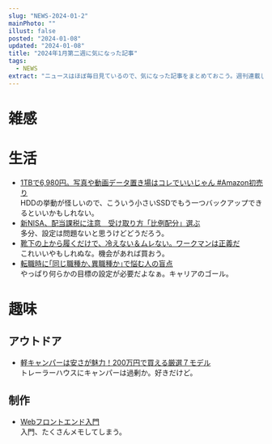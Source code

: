 ```yaml
---
slug: "NEWS-2024-01-2"
mainPhoto: ""
illust: false
posted: "2024-01-08"
updated: "2024-01-08"
title: "2024年1月第二週に気になった記事"
tags:
  - NEWS
extract: "ニュースはほぼ毎日見ているので、気になった記事をまとめておこう。週刊連載したい。"
---
```


# 雑感


# 生活

- [1TBで6,980円。写真や動画データ置き場はコレでいいじゃん #Amazon初売り](https://www.gizmodo.jp/2024/01/amazon-new-year-sale-elecom-ssd.html)  
  HDDの挙動が怪しいので、こういう小さいSSDでもう一つバックアップできるといいかもしれない。
- [新NISA、配当課税に注意　受け取り方「比例配分」選ぶ](https://www.nikkei.com/article/DGXZQOUB243TK0U3A121C2000000/)  
  多分、設定は問題ないと思うけどどうだろう。
- [靴下の上から履くだけで、冷えない＆ムレない。ワークマンは正義だ](https://www.gizmodo.jp/2024/01/workman_skill_inersocks.html)  
  これいいやもしれぬな。機会があれば買おう。
- [転職時に｢同じ職種か､異職種か｣で悩む人の盲点](https://toyokeizai.net/articles/-/724088)  
  やっぱり何らかの目標の設定が必要だよなぁ。キャリアのゴール。

# 趣味

## アウトドア

- [軽キャンパーは安さが魅力！200万円で買える厳選７モデル](https://www.bepal.net/archives/379227)  
  トレーラーハウスにキャンパーは過剰か。好きだけど。

## 制作

- [Webフロントエンド入門](https://zenn.dev/y_ta/articles/e58576b3288500)  
  入門、たくさんメモしてしまう。